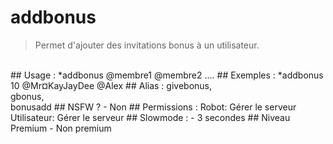 # addbonus

> Permet d'ajouter des invitations bonus à un utilisateur.

<br>
## Usage :
*addbonus <quantité> @membre1 @membre2 ....
## Exemples :
*addbonus 10 @Mr¤KayJayDee @Alex
## Alias :
givebonus,
<br>gbonus,
<br>bonusadd
## NSFW ?
- Non
## Permissions :
Robot: Gérer le serveur
<br>
Utilisateur: Gérer le serveur
## Slowmode :
- 3 secondes
## Niveau Premium
- Non premium